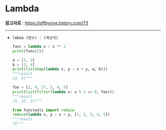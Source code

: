 # Lambda

 **참고자료** : <https://offbyone.tistory.com/73>

---

- `lmbda (변수) : (계산식)`

  ```python
  func = lambda x : x ** 2
  print(func(2))
  ```

  ```python
  a = [1, 2]
  b = [3, 4]
  print(list(map(lambda x, y : x + y, a, b)))
  """result
  [4, 6]"""
  ```

  ```python
  foo = [2, 9, 27, 3, 4, 5]
  print(list(filter(lambda x: x % 3 == 0, foo)))
  """result
  [9, 27, 3]"""
  ```

  ```python
  from functools import reduce
  reduce(lambda x, y : x + y, [1, 2, 3, 4, 5])
  """result
  15"""
  ```